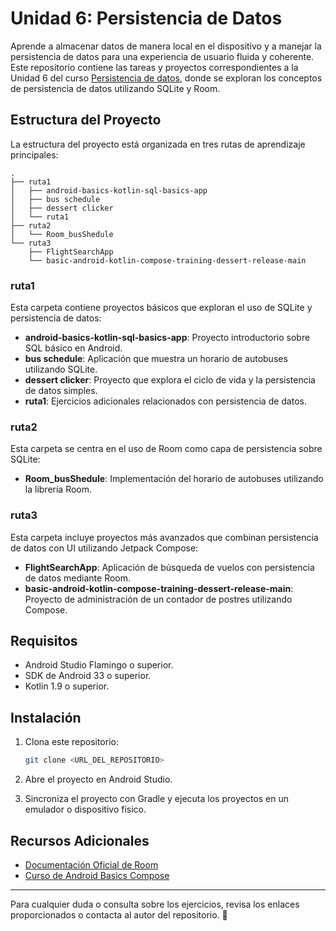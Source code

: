 # Unidad 6: Persistencia de Datos

Aprende a almacenar datos de manera local en el dispositivo y a manejar la persistencia de datos para una experiencia de usuario fluida y coherente. Este repositorio contiene las tareas y proyectos correspondientes a la Unidad 6 del curso [Persistencia de datos](https://developer.android.com/courses/android-basics-compose/unit-6?hl=es-419), donde se exploran los conceptos de persistencia de datos utilizando SQLite y Room.

## Estructura del Proyecto

La estructura del proyecto está organizada en tres rutas de aprendizaje principales:

```
.
├── ruta1
│   ├── android-basics-kotlin-sql-basics-app
│   ├── bus schedule
│   ├── dessert clicker
│   └── ruta1
├── ruta2
│   └── Room_busShedule
└── ruta3
    ├── FlightSearchApp
    └── basic-android-kotlin-compose-training-dessert-release-main
```

### **ruta1**

Esta carpeta contiene proyectos básicos que exploran el uso de SQLite y persistencia de datos:

* **android-basics-kotlin-sql-basics-app**: Proyecto introductorio sobre SQL básico en Android.
* **bus schedule**: Aplicación que muestra un horario de autobuses utilizando SQLite.
* **dessert clicker**: Proyecto que explora el ciclo de vida y la persistencia de datos simples.
* **ruta1**: Ejercicios adicionales relacionados con persistencia de datos.

### **ruta2**

Esta carpeta se centra en el uso de Room como capa de persistencia sobre SQLite:

* **Room\_busShedule**: Implementación del horario de autobuses utilizando la librería Room.

### **ruta3**

Esta carpeta incluye proyectos más avanzados que combinan persistencia de datos con UI utilizando Jetpack Compose:

* **FlightSearchApp**: Aplicación de búsqueda de vuelos con persistencia de datos mediante Room.
* **basic-android-kotlin-compose-training-dessert-release-main**: Proyecto de administración de un contador de postres utilizando Compose.

## Requisitos

* Android Studio Flamingo o superior.
* SDK de Android 33 o superior.
* Kotlin 1.9 o superior.

## Instalación

1. Clona este repositorio:

   ```bash
   git clone <URL_DEL_REPOSITORIO>
   ```

2. Abre el proyecto en Android Studio.

3. Sincroniza el proyecto con Gradle y ejecuta los proyectos en un emulador o dispositivo físico.

## Recursos Adicionales

* [Documentación Oficial de Room](https://developer.android.com/training/data-storage/room)
* [Curso de Android Basics Compose](https://developer.android.com/courses/android-basics-compose?hl=es-419)

---

Para cualquier duda o consulta sobre los ejercicios, revisa los enlaces proporcionados o contacta al autor del repositorio. 🚀


